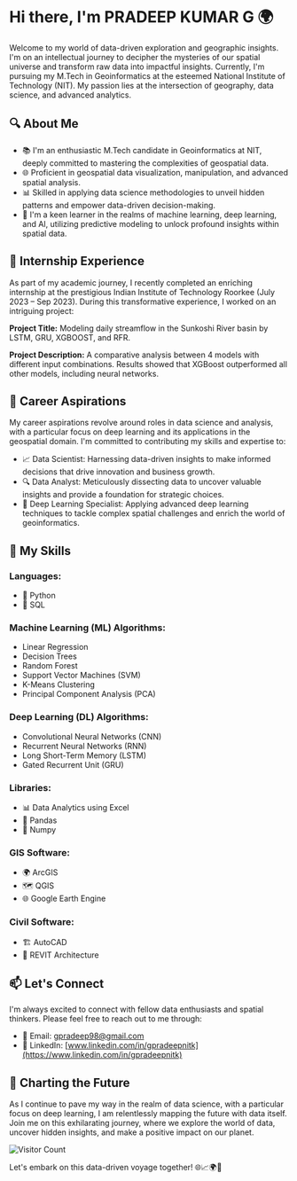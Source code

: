 # Hi there, I'm PRADEEP KUMAR G 🌍

Welcome to my world of data-driven exploration and geographic insights. I'm on an intellectual journey to decipher the mysteries of our spatial universe and transform raw data into impactful insights. Currently, I'm pursuing my M.Tech in Geoinformatics at the esteemed National Institute of Technology (NIT). My passion lies at the intersection of geography, data science, and advanced analytics.

## 🔍 About Me

- 📚 I'm an enthusiastic M.Tech candidate in Geoinformatics at NIT, deeply committed to mastering the complexities of geospatial data.
- 🌐 Proficient in geospatial data visualization, manipulation, and advanced spatial analysis.
- 📊 Skilled in applying data science methodologies to unveil hidden patterns and empower data-driven decision-making.
- 🤖 I'm a keen learner in the realms of machine learning, deep learning, and AI, utilizing predictive modeling to unlock profound insights within spatial data.

## 💼 Internship Experience

As part of my academic journey, I recently completed an enriching internship at the prestigious Indian Institute of Technology Roorkee (July 2023 – Sep 2023). During this transformative experience, I worked on an intriguing project:

**Project Title:** Modeling daily streamflow in the Sunkoshi River basin by LSTM, GRU, XGBOOST, and RFR.

**Project Description:** 
A comparative analysis between 4 models with different input combinations. Results showed that XGBoost outperformed all other models, including neural networks.

## 🎯 Career Aspirations

My career aspirations revolve around roles in data science and analysis, with a particular focus on deep learning and its applications in the geospatial domain. I'm committed to contributing my skills and expertise to:

- 📈 Data Scientist: Harnessing data-driven insights to make informed decisions that drive innovation and business growth.
- 🔍 Data Analyst: Meticulously dissecting data to uncover valuable insights and provide a foundation for strategic choices.
- 🧠 Deep Learning Specialist: Applying advanced deep learning techniques to tackle complex spatial challenges and enrich the world of geoinformatics.

## 💼 My Skills

### Languages:
- 🐍 Python
- 💽 SQL

### Machine Learning (ML) Algorithms:
- Linear Regression
- Decision Trees
- Random Forest
- Support Vector Machines (SVM)
- K-Means Clustering
- Principal Component Analysis (PCA)

### Deep Learning (DL) Algorithms:
- Convolutional Neural Networks (CNN)
- Recurrent Neural Networks (RNN)
- Long Short-Term Memory (LSTM)
- Gated Recurrent Unit (GRU)

### Libraries:
- 📊 Data Analytics using Excel
- 🐼 Pandas
- 🔢 Numpy

### GIS Software:
- 🌍 ArcGIS
- 🗺️ QGIS
- 🌐 Google Earth Engine

### Civil Software:
- 🏗️ AutoCAD
- 🏢 REVIT Architecture
## 📫 Let's Connect

I'm always excited to connect with fellow data enthusiasts and spatial thinkers. Please feel free to reach out to me through:

- 📧 Email: gpradeep98@gmail.com
- 💼 LinkedIn: [www.linkedin.com/in/gpradeepnitk](https://www.linkedin.com/in/gpradeepnitk)

## 🚀 Charting the Future

As I continue to pave my way in the realm of data science, with a particular focus on deep learning, I am relentlessly mapping the future with data itself. Join me on this exhilarating journey, where we explore the world of data, uncover hidden insights, and make a positive impact on our planet.

![Visitor Count](https://visitor-badge.glitch.me/badge?page_id=yourusername.yourusername)

Let's embark on this data-driven voyage together! 🌐📈🌍🧠
